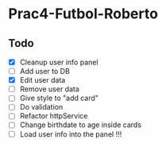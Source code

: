# Prac4-Futbol-Roberto

## Todo

- [x] Cleanup user info panel
- [ ] Add user to DB
- [x] Edit user data
- [ ] Remove user data
- [ ] Give style to "add card"
- [ ] Do validation
- [ ] Refactor httpService
- [ ] Change birthdate to age inside cards
- [ ] Load user info into the panel !!!
